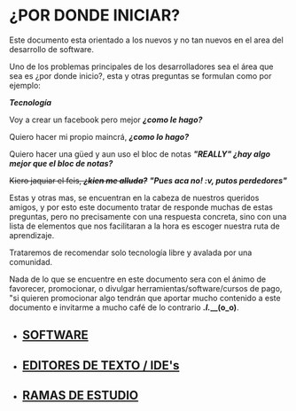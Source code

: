# ¿POR DONDE INICIAR?

Este documento esta orientado a los nuevos y no tan nuevos en el area del desarrollo de software.

Uno de los problemas principales de los desarrolladores sea el área que sea es ¿por donde inicio?, esta y otras preguntas se formulan como por ejemplo:

_**Tecnología**_

Voy a crear un facebook pero mejor _**¿como le hago?**_

Quiero hacer mi propio maincrá, _**¿como lo hago?**_

Quiero hacer una güed y aun uso el bloc de notas _**"REALLY" ¿hay algo mejor que el bloc de notas?**_

~~Kiero jaquiar el feis, _**¿kien me alluda?**_~~ _**"Pues aca no! :v, putos perdedores"**_

Estas y otras mas, se encuentran en la cabeza de nuestros queridos amigos, y por esto este documento tratar de responde muchas de estas preguntas, pero no precisamente con una respuesta concreta, sino con una lista de elementos que nos facilitaran a la hora es escoger nuestra ruta de aprendizaje.

Trataremos de recomendar solo tecnología libre y avalada por una comunidad.

Nada de lo que se encuentre en este documento sera con el ánimo de favorecer, promocionar, o divulgar herramientas/software/cursos de pago, "si quieren  promocionar algo tendrán que aportar mucho contenido a este documento e invitarme a mucho café de lo contrario _**.I.**_**\_\_\(o\_o\)**.

* ## [SOFTWARE](/software.md)
* ## [EDITORES DE TEXTO / IDE's](/editores-de-texto-ides.md)
* ## [RAMAS DE ESTUDIO](/ramas-de-estudio.md)

